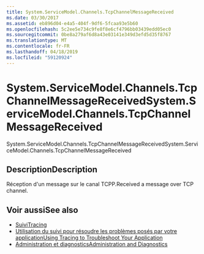 ```yaml
---
title: System.ServiceModel.Channels.TcpChannelMessageReceived
ms.date: 03/30/2017
ms.assetid: eb896d04-e4a5-404f-9df6-5fcaa93e5b60
ms.openlocfilehash: 5c2ee5e734c9fe8f8e6cf4796bb03439edd05ec0
ms.sourcegitcommit: 0be8a279af6d8a43e03141e349d3efd5d35f8767
ms.translationtype: MT
ms.contentlocale: fr-FR
ms.lasthandoff: 04/18/2019
ms.locfileid: "59120924"
---
```

# <a name="systemservicemodelchannelstcpchannelmessagereceived"></a><span data-ttu-id="c4364-102">System.ServiceModel.Channels.TcpChannelMessageReceived</span><span class="sxs-lookup"><span data-stu-id="c4364-102">System.ServiceModel.Channels.TcpChannelMessageReceived</span></span>
<span data-ttu-id="c4364-103">System.ServiceModel.Channels.TcpChannelMessageReceived</span><span class="sxs-lookup"><span data-stu-id="c4364-103">System.ServiceModel.Channels.TcpChannelMessageReceived</span></span>  
  
## <a name="description"></a><span data-ttu-id="c4364-104">Description</span><span class="sxs-lookup"><span data-stu-id="c4364-104">Description</span></span>  
 <span data-ttu-id="c4364-105">Réception d'un message sur le canal TCPP.</span><span class="sxs-lookup"><span data-stu-id="c4364-105">Received a message over TCP channel.</span></span>  
  
## <a name="see-also"></a><span data-ttu-id="c4364-106">Voir aussi</span><span class="sxs-lookup"><span data-stu-id="c4364-106">See also</span></span>

- [<span data-ttu-id="c4364-107">Suivi</span><span class="sxs-lookup"><span data-stu-id="c4364-107">Tracing</span></span>](../../../../../docs/framework/wcf/diagnostics/tracing/index.md)
- [<span data-ttu-id="c4364-108">Utilisation du suivi pour résoudre les problèmes posés par votre application</span><span class="sxs-lookup"><span data-stu-id="c4364-108">Using Tracing to Troubleshoot Your Application</span></span>](../../../../../docs/framework/wcf/diagnostics/tracing/using-tracing-to-troubleshoot-your-application.md)
- [<span data-ttu-id="c4364-109">Administration et diagnostics</span><span class="sxs-lookup"><span data-stu-id="c4364-109">Administration and Diagnostics</span></span>](../../../../../docs/framework/wcf/diagnostics/index.md)
